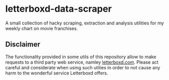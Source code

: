# letterboxd-data-scraper
A small collection of hacky scraping, extraction and analysis utilities for my weekly chart on movie franchises.

## Disclaimer
The functionality provided in some utils of this repository allow to make requests to a third party web service, namley [letterboxd.com](https://letterboxd.com/).
Please act careful and considerate when using such utilies in order to not cause any harm to the wonderful service Letterboxd offers.